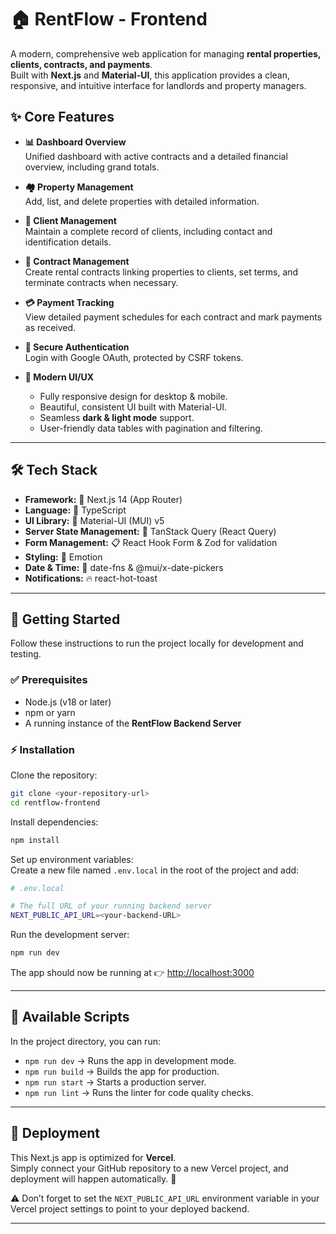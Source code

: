 
# 🏠 RentFlow - Frontend

A modern, comprehensive web application for managing **rental properties, clients, contracts, and payments**.  
Built with **Next.js** and **Material-UI**, this application provides a clean, responsive, and intuitive interface for landlords and property managers.


## ✨ Core Features

- **📊 Dashboard Overview**  
  Unified dashboard with active contracts and a detailed financial overview, including grand totals.

- **🏘️ Property Management**  
  Add, list, and delete properties with detailed information.

- **👤 Client Management**  
  Maintain a complete record of clients, including contact and identification details.

- **📑 Contract Management**  
  Create rental contracts linking properties to clients, set terms, and terminate contracts when necessary.

- **💳 Payment Tracking**  
  View detailed payment schedules for each contract and mark payments as received.

- **🔐 Secure Authentication**  
  Login with Google OAuth, protected by CSRF tokens.

- **🎨 Modern UI/UX**  
  - Fully responsive design for desktop & mobile.  
  - Beautiful, consistent UI built with Material-UI.  
  - Seamless **dark & light mode** support.  
  - User-friendly data tables with pagination and filtering.

---

## 🛠️ Tech Stack

- **Framework:** 🚀 Next.js 14 (App Router)  
- **Language:** 🔷 TypeScript  
- **UI Library:** 🎨 Material-UI (MUI) v5  
- **Server State Management:** 🔄 TanStack Query (React Query)  
- **Form Management:** 📋 React Hook Form & Zod for validation  
- **Styling:** 💅 Emotion  
- **Date & Time:** 📅 date-fns & @mui/x-date-pickers  
- **Notifications:** 🔥 react-hot-toast  

---

## 🚀 Getting Started

Follow these instructions to run the project locally for development and testing.

### ✅ Prerequisites
- Node.js (v18 or later)  
- npm or yarn  
- A running instance of the **RentFlow Backend Server**

### ⚡ Installation

Clone the repository:
```bash
git clone <your-repository-url>
cd rentflow-frontend
```

Install dependencies:
```bash
npm install
```

Set up environment variables:  
Create a new file named `.env.local` in the root of the project and add:

```bash
# .env.local

# The full URL of your running backend server
NEXT_PUBLIC_API_URL=<your-backend-URL>
```

Run the development server:
```bash
npm run dev
```

The app should now be running at 👉 [http://localhost:3000](http://localhost:3000)

---

## 📜 Available Scripts

In the project directory, you can run:

- `npm run dev` → Runs the app in development mode.  
- `npm run build` → Builds the app for production.  
- `npm run start` → Starts a production server.  
- `npm run lint` → Runs the linter for code quality checks.  

---

## 🚢 Deployment

This Next.js app is optimized for **Vercel**.  
Simply connect your GitHub repository to a new Vercel project, and deployment will happen automatically. 🚀

⚠️ Don’t forget to set the `NEXT_PUBLIC_API_URL` environment variable in your Vercel project settings to point to your deployed backend.

---